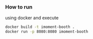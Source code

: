 ### How to run

using docker and execute

```sh
docker build -t imoment-booth .
docker run -p 8080:8080 imoment-booth
```

